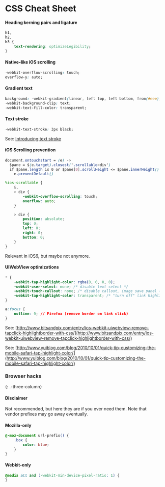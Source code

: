 # CSS Cheat Sheet

#### Heading kerning pairs and ligature

```css
h1,
h2,
h3 {
    text-rendering: optimizeLegibility;
}
```

#### Native-like iOS scrolling

```css
-webkit-overflow-scrolling: touch;
overflow-y: auto;
```

#### Gradient text

```css
background: -webkit-gradient(linear, left top, left bottom, from(#eee), to(#333));
-webkit-background-clip: text;
-webkit-text-fill-color: transparent;
```

#### Text stroke

```css
-webkit-text-stroke: 3px black;
```

See: [Introducing text stroke](http://www.webkit.org/blog/85/introducing-text-stroke/)

#### iOS Scrolling prevention

```css
document.ontouchstart = (e) ->
  $pane = $(e.target).closest('.scrollable>div')
  if $pane.length is 0 or $pane[0].scrollHeight <= $pane.innerHeight()
    e.preventDefault()
```

```scss
%ios-scrollable {
    &,
    > div {
        -webkit-overflow-scrolling: touch;
        overflow: auto;
    }

    > div {
        position: absolute;
        top: 0;
        left: 0;
        right: 0;
        bottom: 0;
    }
}
```

Relevant in iOS6, but maybe not anymore.

#### UIWebView optimizations

```css
* {
    -webkit-tap-highlight-color: rgba(0, 0, 0, 0);
    -webkit-user-select: none; /* disable text select */
    -webkit-touch-callout: none; /* disable callout, image save panel (popup) */
    -webkit-tap-highlight-color: transparent; /* "turn off" link highlight */
}

a:focus {
    outline: 0; // Firefox (remove border on link click)
}
```

See: [http://www.bitsandpix.com/entry/ios-webkit-uiwebview-remove-tapclick-highlightborder-with-css/](http://www.bitsandpix.com/entry/ios-webkit-uiwebview-remove-tapclick-highlightborder-with-css/)

See: [http://www.yuiblog.com/blog/2010/10/01/quick-tip-customizing-the-mobile-safari-tap-highlight-color/](http://www.yuiblog.com/blog/2010/10/01/quick-tip-customizing-the-mobile-safari-tap-highlight-color/)

### Browser hacks

{: .-three-column}

#### Disclaimer

Not recommended, but here they are if you ever need them. Note that vendor prefixes may go away eventually.

#### Mozilla-only

```css
@-moz-document url-prefix() {
    .box {
        color: blue;
    }
}
```

#### Webkit-only

```css
@media all and (-webkit-min-device-pixel-ratio: 1) {
}
```
